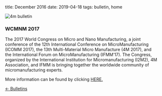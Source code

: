 title: December 2016
date: 2019-04-18 
tags: bulletin, home


![4m bulletin](/4m-association/images/4mbulletin168.png)

###  WCMNM 2017

The 2017 World Congress on Micro and Nano Manufacturing, a joint conference of the 12th International Conference on MicroManufacturing (ICOMM 2017), the 13th Multi-Material Micro Manufacture (4M 2017), and the International Forum on MicroManufacturing (IFMM’17). The Congress, organized by the International Institution for Micromanufacturing (I2M2), 4M Association, and IFMM is bringing together the worldwide community of micromanufacturing experts.

More information can be found by clicking [HERE.](http://ww2.me.ntu.edu.tw/wcmnm2017/)

[&larr; Bulletins](/4m-association/bulletin/index.html)